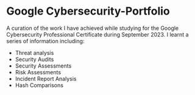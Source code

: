 # Google Cybersecurity-Portfolio
A curation of the work I have achieved while studying for the Google Cybersecurity Professional Certificate during September 2023. 
I learnt a series of information including:
- Threat analysis
- Security Audits
- Security Assessments
- Risk Assessments
- Incident Report Analysis
- Hash Comparisons
